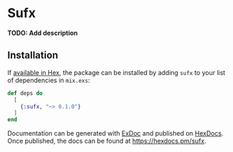 # Sufx

**TODO: Add description**

## Installation

If [available in Hex](https://hex.pm/docs/publish), the package can be installed
by adding `sufx` to your list of dependencies in `mix.exs`:

```elixir
def deps do
  [
    {:sufx, "~> 0.1.0"}
  ]
end
```

Documentation can be generated with [ExDoc](https://github.com/elixir-lang/ex_doc)
and published on [HexDocs](https://hexdocs.pm). Once published, the docs can
be found at <https://hexdocs.pm/sufx>.

